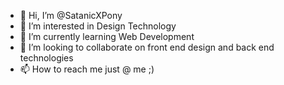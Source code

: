 - 👋 Hi, I’m @SatanicXPony
- 👀 I’m interested in Design Technology
- 🌱 I’m currently learning Web Development
- 💞️ I’m looking to collaborate on front end design and back end technologies
- 📫 How to reach me just @ me ;)

<!---
SatanicXPony/SatanicXPony is a ✨ special ✨ repository because its `README.md` (this file) appears on your GitHub profile.
You can click the Preview link to take a look at your changes.
--->
